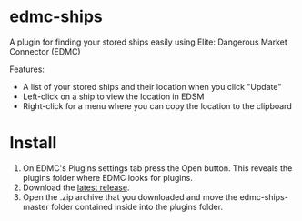# edmc-ships
A plugin for finding your stored ships easily using Elite: Dangerous Market Connector (EDMC)

Features:
* A list of your stored ships and their location when you click "Update"
* Left-click on a ship to view the location in EDSM
* Right-click for a menu where you can copy the location to the clipboard

# Install

1. On EDMC's Plugins settings tab press the Open button. This reveals the plugins folder where EDMC looks for plugins.
2. Download the [latest release](https://github.com/WaferMouse/edmc-ships/releases).
3. Open the .zip archive that you downloaded and move the edmc-ships-master folder contained inside into the plugins folder.
